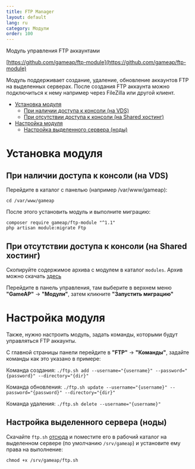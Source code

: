 ```yaml
---
title: FTP Manager
layout: default
lang: ru
category: Модули
order: 100
---
```


Модуль управления FTP аккаунтами

[https://github.com/gameap/ftp-module](https://github.com/gameap/ftp-module)

Модуль поддерживает создание, удаление, обновление аккаунтов FTP на выделенных серверах. После создания FTP аккаунта можно подключиться к нему например через FileZilla или другой клиент.

* [Установка модуля](#установка-модуля)
	* [При наличии доступа к консоли (на VDS)](#при-наличии-доступа-к-консоли-на-vds)
	* [При отсутствии доступа к консоли (на Shared хостинг)](#при-отсутствии-доступа-к-консоли-на-shared-хостинг)
* [Настройка модуля](#настройка-модуля)
	* [Настройка выделенного сервера (ноды)](#настройка-выделенного-сервера-ноды)

# Установка модуля

## При наличии доступа к консоли (на VDS)

Перейдите в каталог с панелью (например /var/www/gameap):
```
cd /var/www/gameap
```

После этого установить модуль и выполните миграцию:
```
composer require gameap/ftp-module "^1.1"
php artisan module:migrate Ftp
```

## При отсутствии доступа к консоли (на Shared хостинг)

Скопируйте содержимое архива с модулем в каталог `modules`. Архив можно скачать [здесь](https://github.com/gameap/ftp-module/archive/master.zip)

Перейдите в панель управления, там выберите в верхнем меню **"GameAP"** -> **"Модули"**, затем кликните **"Запустить миграцию"**

# Настройка модуля

Также, нужно настроить модуль, задать команды, которыми будут управляться FTP аккаунты.

С главной страницы панели перейдите в **"FTP"** -> **"Команды"**, задайте команды как это указано в примере:

Команда создания: 
`./ftp.sh add --username="{username}" --password="{password}" --directory="{dir}"`

Команда обновления: 
`./ftp.sh update --username="{username}" --password="{password}" --directory="{dir}"`

Команда удаления: 
`./ftp.sh delete --username="{username}"`

## Настройка выделенного сервера (ноды)

Скачайте `ftp.sh` [отсюда](https://github.com/gameap/scripts/tree/master/ftp) и поместите его в рабочий каталог на выделенном сервере (по умолчанию `/srv/gameap`) и установите ему права на выполнение:
```
chmod +x /srv/gameap/ftp.sh
```